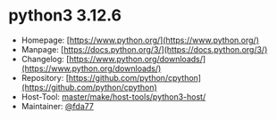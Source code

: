 # python3 3.12.6
 - Homepage: [https://www.python.org/](https://www.python.org/)
 - Manpage: [https://docs.python.org/3/](https://docs.python.org/3/)
 - Changelog: [https://www.python.org/downloads/](https://www.python.org/downloads/)
 - Repository: [https://github.com/python/cpython](https://github.com/python/cpython)
 - Host-Tool: [master/make/host-tools/python3-host/](https://github.com/Freetz-NG/freetz-ng/tree/master/make/host-tools/python3-host/)
 - Maintainer: [@fda77](https://github.com/fda77)


